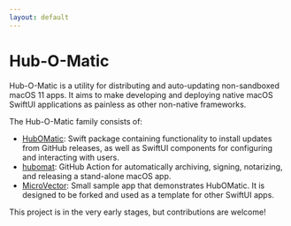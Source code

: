 ```yaml
---
layout: default
---
```


# Hub-O-Matic

Hub-O-Matic is a utility for distributing and auto-updating non-sandboxed macOS 11 apps. It aims to make developing and deploying native macOS SwiftUI applications as painless as other non-native frameworks.

The Hub-O-Matic family consists of:

* [HubOMatic](https://github.com/hubomatic/HubOMatic): Swift package containing functionality to install updates from GitHub releases, as well as SwiftUI components for configuring and interacting with users.
* [hubomat](https://github.com/hubomatic/hubomat): GitHub Action for automatically archiving, signing, notarizing, and releasing a stand-alone macOS app.
* [MicroVector](https://github.com/hubomatic/MicroVector): Small sample app that demonstrates HubOMatic. It is designed to be forked and used as a template for other SwiftUI apps.

This project is in the very early stages, but contributions are welcome!
